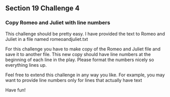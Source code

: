 ## Section 19 Challenge 4
### Copy Romeo and Juliet with line numbers

This challenge should be pretty easy.
I have provided the text to Romeo and Juliet in a file named romeoandjuliet.txt

For this challenge you have to make copy of the Romeo and Juliet file and save it to another file.
This new copy should have line numbers at the beginning of each line in the play.
Please format the numbers nicely so everything lines up.

Feel free to extend this challenge in any way you like.
For example, you may want to provide line numbers only for lines that actually have text

Have fun!
